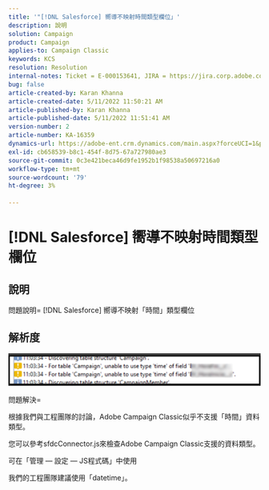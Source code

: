 ```yaml
---
title: '"[!DNL Salesforce] 嚮導不映射時間類型欄位」'
description: 說明
solution: Campaign
product: Campaign
applies-to: Campaign Classic
keywords: KCS
resolution: Resolution
internal-notes: Ticket = E-000153641, JIRA = https://jira.corp.adobe.com/browse/NEO-27340
bug: false
article-created-by: Karan Khanna
article-created-date: 5/11/2022 11:50:21 AM
article-published-by: Karan Khanna
article-published-date: 5/11/2022 11:51:41 AM
version-number: 2
article-number: KA-16359
dynamics-url: https://adobe-ent.crm.dynamics.com/main.aspx?forceUCI=1&pagetype=entityrecord&etn=knowledgearticle&id=ac68d686-20d1-ec11-a7b5-00224809c556
exl-id: cb658539-b8c1-454f-8d75-67a727980ae3
source-git-commit: 0c3e421beca46d9fe1952b1f98538a50697216a0
workflow-type: tm+mt
source-wordcount: '79'
ht-degree: 3%

---
```


# [!DNL Salesforce] 嚮導不映射時間類型欄位

## 說明


問題說明= [!DNL Salesforce] 嚮導不映射「時間」類型欄位


## 解析度




![](assets/29c6e2ab-20d1-ec11-a7b5-00224809c556.png)



問題解決=

根據我們與工程團隊的討論，Adobe Campaign Classic似乎不支援「時間」資料類型。

您可以參考sfdcConnector.js來檢查Adobe Campaign Classic支援的資料類型。

可在「管理 — 設定 — JS程式碼」中使用

我們的工程團隊建議使用「datetime」。
